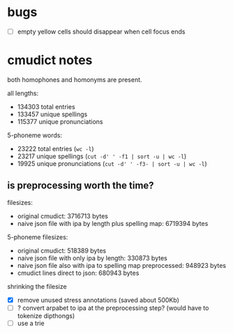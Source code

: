 # bugs
- [ ] empty yellow cells should disappear when cell focus ends

# cmudict notes
both homophones and homonyms are present.

all lengths:
- 134303 total entries
- 133457 unique spellings
- 115377 unique pronunciations

5-phoneme words:
- 23222 total entries (`wc -l`)
- 23217 unique spellings (`cut -d' ' -f1 | sort -u | wc -l`)
- 19925 unique pronunciations (`cut -d' ' -f3- | sort -u | wc -l`)

## is preprocessing worth the time?

filesizes:
- original cmudict: 3716713 bytes
- naive json file with ipa by length plus spelling map: 6719394 bytes

5-phoneme filesizes:
- original cmudict: 518389 bytes
- naive json file with only ipa by length: 330873 bytes
- naive json file also with ipa to spelling map preprocessed: 948923 bytes
- cmudict lines direct to json: 680943 bytes

shrinking the filesize
- [x] remove unused stress annotations (saved about 500Kb)
- [ ] ? convert arpabet to ipa at the preprocessing step? (would have to tokenize dipthongs)
- [ ] use a trie
